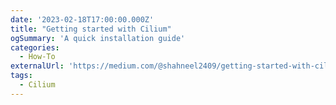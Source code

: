 ```yaml
---
date: '2023-02-18T17:00:00.000Z'
title: "Getting started with Cilium"
ogSummary: 'A quick installation guide'
categories:
  - How-To
externalUrl: 'https://medium.com/@shahneel2409/getting-started-with-cilium-1171caacdf4c'
tags:
  - Cilium
---
```

